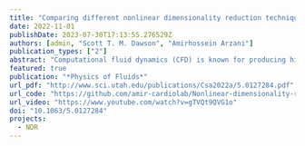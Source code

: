 ```yaml
---
title: "Comparing different nonlinear dimensionality reduction techniques for data-driven unsteady fluid flow modeling"
date: 2022-11-01
publishDate: 2023-07-30T17:13:55.276529Z
authors: [admin, "Scott T. M. Dawson", "Amirhossein Arzani"]
publication_types: ["2"]
abstract: "Computational fluid dynamics (CFD) is known for producing high-dimensional spatiotemporal data. Recent advances in machine learning (ML) have introduced a myriad of techniques for extracting physical information from CFD. Identifying an optimal set of coordinates for representing the data in a low-dimensional embedding is a crucial first step toward data-driven reduced-order modeling and other ML tasks. This is usually done via principal component analysis (PCA), which gives an optimal linear approximation. However, fluid flows are often complex and have nonlinear structures, which cannot be discovered or efficiently represented by PCA. Several unsupervised ML algorithms have been developed in other branches of science for nonlinear dimensionality reduction (NDR), but have not been extensively used for fluid flows. Here, four manifold learning and two deep learning (autoencoder)-based NDR methods are investigated and compared to PCA. These are tested on two canonical fluid flow problems (laminar and turbulent) and two biomedical flows in brain aneurysms. The data reconstruction capabilities of these methods are compared, and the challenges are discussed. The temporal vs spatial arrangement of data and its influence on NDR mode extraction is investigated. Finally, the modes are qualitatively compared. The results suggest that using NDR methods would be beneficial for building more efficient reduced-order models of fluid flows. All NDR techniques resulted in smaller reconstruction errors for spatial reduction. Temporal reduction was a harder task; nevertheless, it resulted in physically interpretable modes. Our work is one of the first comprehensive comparisons of various NDR methods in unsteady flows."
featured: true
publication: "*Physics of Fluids*"
url_pdf: "http://www.sci.utah.edu/publications/Csa2022a/5.0127284.pdf"
url_code: "https://github.com/amir-cardiolab/Nonlinear-dimensionality-reduction"
url_video: "https://www.youtube.com/watch?v=gTVQt9QVG1o" 
doi: "10.1063/5.0127284"
projects:
  - NDR
---
```



